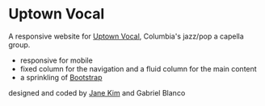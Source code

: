 Uptown Vocal
================================

A responsive website for [Uptown Vocal](http://uptownvocal.com), Columbia's jazz/pop a capella group.

* responsive for mobile
* fixed column for the navigation and a fluid column for the main content
* a sprinkling of [Bootstrap](http://twitter.github.com/bootstrap/)

designed and coded by [Jane Kim](http://janekim.me) and Gabriel Blanco